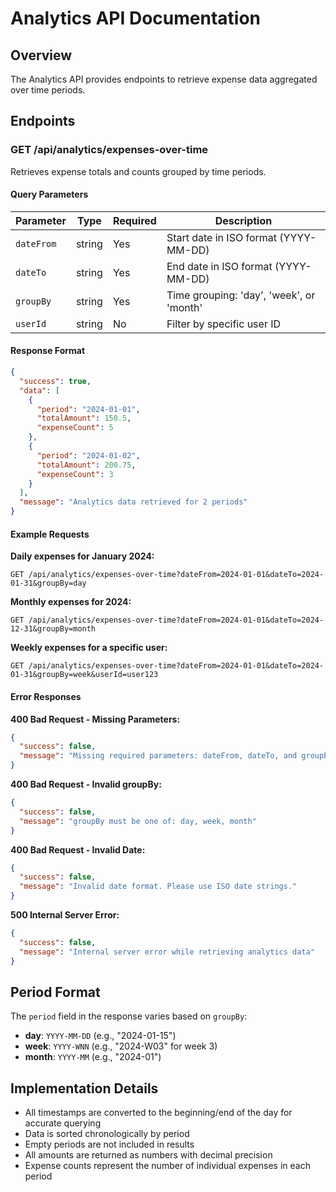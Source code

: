 # Analytics API Documentation

## Overview

The Analytics API provides endpoints to retrieve expense data aggregated over time periods.

## Endpoints

### GET /api/analytics/expenses-over-time

Retrieves expense totals and counts grouped by time periods.

#### Query Parameters

| Parameter  | Type   | Required | Description                              |
| ---------- | ------ | -------- | ---------------------------------------- |
| `dateFrom` | string | Yes      | Start date in ISO format (YYYY-MM-DD)    |
| `dateTo`   | string | Yes      | End date in ISO format (YYYY-MM-DD)      |
| `groupBy`  | string | Yes      | Time grouping: 'day', 'week', or 'month' |
| `userId`   | string | No       | Filter by specific user ID               |

#### Response Format

```json
{
  "success": true,
  "data": [
    {
      "period": "2024-01-01",
      "totalAmount": 150.5,
      "expenseCount": 5
    },
    {
      "period": "2024-01-02",
      "totalAmount": 200.75,
      "expenseCount": 3
    }
  ],
  "message": "Analytics data retrieved for 2 periods"
}
```

#### Example Requests

**Daily expenses for January 2024:**

```
GET /api/analytics/expenses-over-time?dateFrom=2024-01-01&dateTo=2024-01-31&groupBy=day
```

**Monthly expenses for 2024:**

```
GET /api/analytics/expenses-over-time?dateFrom=2024-01-01&dateTo=2024-12-31&groupBy=month
```

**Weekly expenses for a specific user:**

```
GET /api/analytics/expenses-over-time?dateFrom=2024-01-01&dateTo=2024-01-31&groupBy=week&userId=user123
```

#### Error Responses

**400 Bad Request - Missing Parameters:**

```json
{
  "success": false,
  "message": "Missing required parameters: dateFrom, dateTo, and groupBy are required"
}
```

**400 Bad Request - Invalid groupBy:**

```json
{
  "success": false,
  "message": "groupBy must be one of: day, week, month"
}
```

**400 Bad Request - Invalid Date:**

```json
{
  "success": false,
  "message": "Invalid date format. Please use ISO date strings."
}
```

**500 Internal Server Error:**

```json
{
  "success": false,
  "message": "Internal server error while retrieving analytics data"
}
```

## Period Format

The `period` field in the response varies based on `groupBy`:

- **day**: `YYYY-MM-DD` (e.g., "2024-01-15")
- **week**: `YYYY-WNN` (e.g., "2024-W03" for week 3)
- **month**: `YYYY-MM` (e.g., "2024-01")

## Implementation Details

- All timestamps are converted to the beginning/end of the day for accurate querying
- Data is sorted chronologically by period
- Empty periods are not included in results
- All amounts are returned as numbers with decimal precision
- Expense counts represent the number of individual expenses in each period
